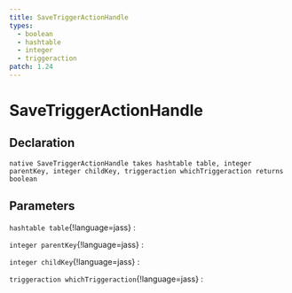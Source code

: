 ```yaml
---
title: SaveTriggerActionHandle
types:
  - boolean
  - hashtable
  - integer
  - triggeraction
patch: 1.24
---
```


# SaveTriggerActionHandle

## Declaration

```jass
native SaveTriggerActionHandle takes hashtable table, integer parentKey, integer childKey, triggeraction whichTriggeraction returns boolean
```

## Parameters
`hashtable table`{!language=jass}
: 

`integer parentKey`{!language=jass}
: 

`integer childKey`{!language=jass}
: 

`triggeraction whichTriggeraction`{!language=jass}
: 
